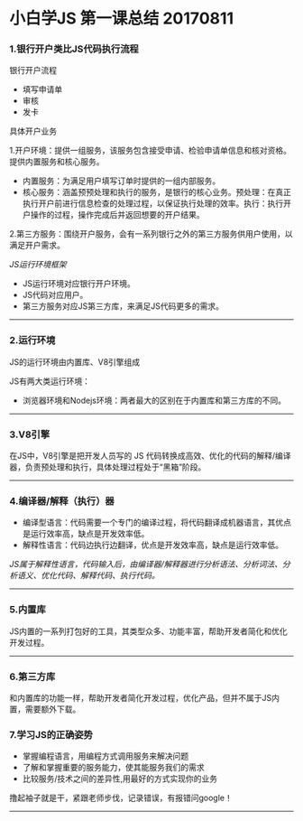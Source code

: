 # 小白学JS 第一课总结 20170811

### 1.银行开户类比JS代码执行流程

银行开户流程
* 填写申请单
* 审核
* 发卡

具体开户业务

1.开户环境：提供一组服务，该服务包含接受申请、检验申请单信息和核对资格。提供内置服务和核心服务。
* 内置服务：为满足用户填写订单时提供的一组内部服务。
* 核心服务：涵盖预预处理和执行的服务，是银行的核心业务。预处理：在真正执行开户前进行信息检查的处理过程，以保证执行处理的效率。执行：执行开户操作的过程，操作完成后并返回想要的开户结果。

2.第三方服务：围绕开户服务，会有一系列银行之外的第三方服务供用户使用，以满足开户需求。

*JS运行环境框架*

* JS运行环境对应银行开户环境。
* JS代码对应用户。
* 第三方服务对应JS第三方库，来满足JS代码更多的需求。

***

### 2.运行环境

JS的运行环境由内置库、V8引擎组成

JS有两大类运行环境：
* 浏览器环境和Nodejs环境：两者最大的区别在于内置库和第三方库的不同。

***

### 3.V8引擎

在JS中，V8引擎是把开发人员写的 JS 代码转换成高效、优化的代码的解释/编译器，负责预处理和执行，具体处理过程处于“黑箱”阶段。

***

### 4.编译器/解释（执行）器

* 编译型语言：代码需要一个专门的编译过程，将代码翻译成机器语言，其优点是运行效率高，缺点是开发效率低。
* 解释性语言：代码边执行边翻译，优点是开发效率高，缺点是运行效率低。

*JS属于解释性语言，代码输入后，由编译器/解释器进行分析语法、分析词法、分析语义、优化代码、解释代码、执行代码。*

***

### 5.内置库

JS内置的一系列打包好的工具，其类型众多、功能丰富，帮助开发者简化和优化开发过程。

***

### 6.第三方库

和内置库的功能一样，帮助开发者简化开发过程，优化产品，但并不属于JS内置，需要额外下载。

### 7.学习JS的正确姿势

* 掌握编程语言，用编程方式调用服务来解决问题
* 了解和掌握重要的服务能力，使其能服务我们的需求
* 比较服务/技术之间的差异性,用最好的方式实现你的业务

撸起袖子就是干，紧跟老师步伐，记录错误，有报错问google！
***


